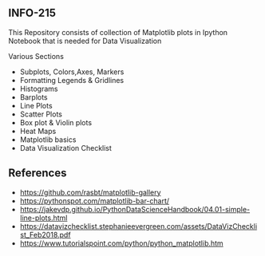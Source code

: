 ## INFO-215

This Repository consists of collection of Matplotlib plots in Ipython Notebook that is needed for Data Visualization

Various Sections

* Subplots, Colors,Axes, Markers
* Formatting Legends & Gridlines
* Histograms
* Barplots
* Line Plots
* Scatter Plots
* Box plot & Violin plots
* Heat Maps
* Matplotlib basics
* Data Visualization Checklist

                             

















## References 
* https://github.com/rasbt/matplotlib-gallery
* https://pythonspot.com/matplotlib-bar-chart/
* https://jakevdp.github.io/PythonDataScienceHandbook/04.01-simple-line-plots.html
* https://datavizchecklist.stephanieevergreen.com/assets/DataVizChecklist_Feb2018.pdf
* https://www.tutorialspoint.com/python/python_matplotlib.htm


